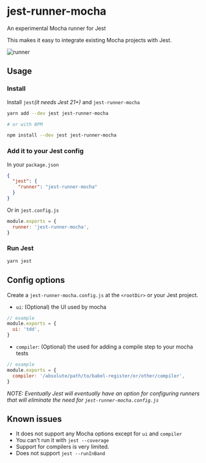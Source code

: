 # jest-runner-mocha

An experimental Mocha runner for Jest

This makes it easy to integrate existing Mocha projects with Jest.

![runner](https://user-images.githubusercontent.com/574806/30088955-728bf97e-925e-11e7-9b25-6aac237085ca.gif)


## Usage

### Install

Install `jest`_(it needs Jest 21+)_ and `jest-runner-mocha`

```bash
yarn add --dev jest jest-runner-mocha

# or with NPM

npm install --dev jest jest-runner-mocha

```

### Add it to your Jest config

In your `package.json`
```json
{
  "jest": {
    "runner": "jest-runner-mocha"
  }
}
```

Or in `jest.config.js`
```js
module.exports = {
  runner: 'jest-runner-mocha',
}
```

### Run Jest
```bash
yarn jest
```

## Config options

Create a `jest-runner-mocha.config.js` at the `<rootDir>` or your Jest project.

- `ui`: (Optional) the UI used by mocha
```js
// example
module.exports = {
  ui: 'tdd',
}
```

- `compiler`: (Optional) the used for adding a compile step to your mocha tests

```js
// example
module.exports = {
  compiler: '/absolute/path/to/babel-register/or/other/compiler',
}
```

_NOTE: Eventually Jest will eventually have an option for configuring runners that will eliminate the need for `jest-runner-mocha.config.js`_


## Known issues
- It does not support any Mocha options except for `ui` and `compiler`
- You can't run it with `jest --coverage`
- Support for compilers is very limited.
- Does not support `jest --runInBand`